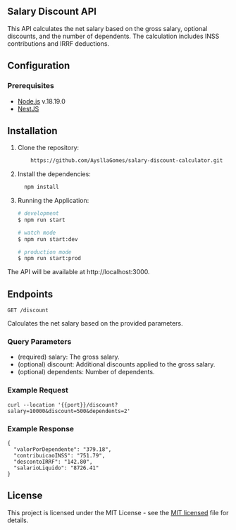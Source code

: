 ## Salary Discount API

This API calculates the net salary based on the gross salary, optional discounts, and the number of dependents. The calculation includes INSS contributions and IRRF deductions.

## Configuration

### Prerequisites

- [Node.js](https://nodejs.org/en/blog/release/v18.19.0) v.18.19.0
- [NestJS](https://nestjs.com/)

## Installation

1. Clone the repository:

    ```bash
        https://github.com/AysllaGomes/salary-discount-calculator.git
    ```
2. Install the dependencies:

    ```bash
      npm install
    ```
3. Running the Application:

    ```bash
    # development
    $ npm run start
    
    # watch mode
    $ npm run start:dev
    
    # production mode
    $ npm run start:prod
    ```

The API will be available at http://localhost:3000.

## Endpoints
`GET /discount`

Calculates the net salary based on the provided parameters.

### Query Parameters

- (required) salary: The gross salary.
- (optional) discount: Additional discounts applied to the gross salary.
- (optional) dependents: Number of dependents.

### Example Request

    curl --location '{{port}}/discount?salary=10000&discount=500&dependents=2'

### Example Response

    {
      "valorPorDependente": "379.18",
      "contribuicaoINSS": "751.79",
      "descontoIRRF": "142.80",
      "salarioLiquido": "8726.41"
    }

## License

This project is licensed under the MIT License - see the [MIT licensed](LICENSE) file for details.
